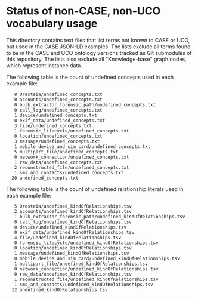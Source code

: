 # Status of non-CASE, non-UCO vocabulary usage

This directory contains text files that list terms not known to CASE or UCO, but used in the CASE JSON-LD examples.  The lists exclude all terms found to be in the CASE and UCO ontology versions tracked as Git submodules of this repository.  The lists also exclude all "Knowledge-base" graph nodes, which represent instance data.

The following table is the count of undefined concepts used in each example file:

```
   8 Oresteia/undefined_concepts.txt
   0 accounts/undefined_concepts.txt
   0 bulk_extractor_forensic_path/undefined_concepts.txt
   0 call_log/undefined_concepts.txt
   1 device/undefined_concepts.txt
   0 exif_data/undefined_concepts.txt
   3 file/undefined_concepts.txt
   1 forensic_lifecycle/undefined_concepts.txt
   0 location/undefined_concepts.txt
   3 message/undefined_concepts.txt
   1 mobile_device_and_sim_card/undefined_concepts.txt
   5 multipart_file/undefined_concepts.txt
   0 network_connection/undefined_concepts.txt
   1 raw_data/undefined_concepts.txt
   2 reconstructed_file/undefined_concepts.txt
   1 sms_and_contacts/undefined_concepts.txt
  20 undefined_concepts.txt
```

The following table is the count of undefined relationship literals used in each example file:

```
   5 Oresteia/undefined_kindOfRelationships.tsv
   2 accounts/undefined_kindOfRelationships.tsv
   1 bulk_extractor_forensic_path/undefined_kindOfRelationships.tsv
   0 call_log/undefined_kindOfRelationships.tsv
   0 device/undefined_kindOfRelationships.tsv
   0 exif_data/undefined_kindOfRelationships.tsv
   4 file/undefined_kindOfRelationships.tsv
   0 forensic_lifecycle/undefined_kindOfRelationships.tsv
   0 location/undefined_kindOfRelationships.tsv
   1 message/undefined_kindOfRelationships.tsv
   0 mobile_device_and_sim_card/undefined_kindOfRelationships.tsv
   1 multipart_file/undefined_kindOfRelationships.tsv
   0 network_connection/undefined_kindOfRelationships.tsv
   0 raw_data/undefined_kindOfRelationships.tsv
   1 reconstructed_file/undefined_kindOfRelationships.tsv
   1 sms_and_contacts/undefined_kindOfRelationships.tsv
  12 undefined_kindOfRelationships.tsv
```
